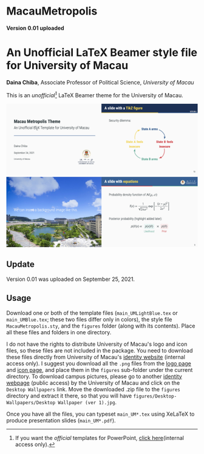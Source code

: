 # MacauMetropolis

**Version 0.01 uploaded**


# An Unofficial LaTeX Beamer style file for University of Macau

**Daina Chiba**, Associate Professor of Political Science, *University of Macau*

This is an *unofficial*[^1] LaTeX Beamer theme for the University of Macau. 

![Screenshot](Screenshots.jpg)

[^1]: If you want the *official* templates for PowerPoint, [click here](https://identity.co.um.edu.mo/download/templates-of-letterhead-and-powerpoints-for-internal-use-only/)(internal access only).

## Update

Version 0.01 was uploaded on September 25, 2021.

## Usage

Download one or both of the template files (``main_UMLightBlue.tex`` or ``main_UMBlue.tex``; these two files differ only in colors), the style file ``MacauMetropolis.sty``, and the ``figures`` folder (along with its contents). Place all these files and folders in one directory. 

I do not have the rights to distribute University of Macau's logo and icon files, so these files are not included in the package. You need to download these files directly from University of Macau's [identity website](https://identity.co.um.edu.mo/) (internal access only). I suggest you download all the ``.png`` files from the [logo page](https://identity.co.um.edu.mo/university-logo/) and [icon page](https://identity.co.um.edu.mo/university-icon/), and place them in the ``figures`` sub-folder under the current directory. To download campus pictures, please go to another [identity webpage](https://www.um.edu.mo/about-um/identity/) (public access) by the University of Macau and click on the ``Desktop Wallpapers`` link. Move the downloaded .zip file to the ``figures`` directory and extract it there, so that you will have ``figures/Desktop-Wallpapers/Desktop Wallpaper (ver 1).jpg``. 

Once you have all the files, you can typeset ``main_UM*.tex`` using XeLaTeX to produce presentation slides (``main_UM*.pdf``).



